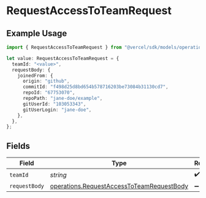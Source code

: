 # RequestAccessToTeamRequest

## Example Usage

```typescript
import { RequestAccessToTeamRequest } from "@vercel/sdk/models/operations/requestaccesstoteam.js";

let value: RequestAccessToTeamRequest = {
  teamId: "<value>",
  requestBody: {
    joinedFrom: {
      origin: "github",
      commitId: "f498d25d8bd654b578716203be73084b31130cd7",
      repoId: "67753070",
      repoPath: "jane-doe/example",
      gitUserId: "103053343",
      gitUserLogin: "jane-doe",
    },
  },
};
```

## Fields

| Field                                                                                                  | Type                                                                                                   | Required                                                                                               | Description                                                                                            |
| ------------------------------------------------------------------------------------------------------ | ------------------------------------------------------------------------------------------------------ | ------------------------------------------------------------------------------------------------------ | ------------------------------------------------------------------------------------------------------ |
| `teamId`                                                                                               | *string*                                                                                               | :heavy_check_mark:                                                                                     | N/A                                                                                                    |
| `requestBody`                                                                                          | [operations.RequestAccessToTeamRequestBody](../../models/operations/requestaccesstoteamrequestbody.md) | :heavy_minus_sign:                                                                                     | N/A                                                                                                    |